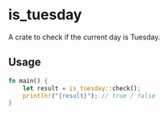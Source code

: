 # is_tuesday

A crate to check if the current day is Tuesday.

## Usage

```rust
fn main() {
    let result = is_tuesday::check();
    println!("{result}"); // true / false
}
```